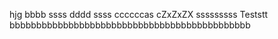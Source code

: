hjg
bbbb
ssss
dddd
ssss
ccccccas
cZxZxZX
sssssssss
Teststt
bbbbbbbbbbbbbbbbbbbbbbbbbbbbbbbbbbbbbbbbbbbbb

